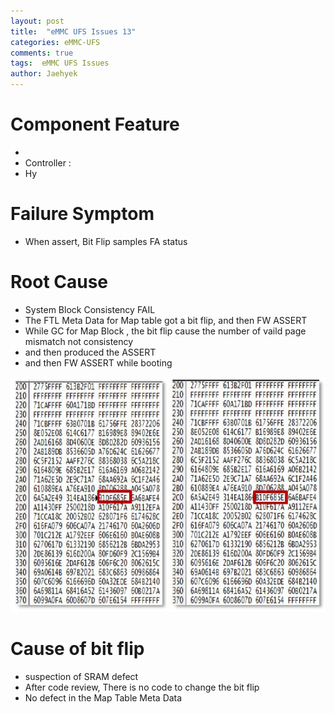 ```yaml
---
layout: post
title:  "eMMC UFS Issues 13"
categories: eMMC-UFS
comments: true
tags:  eMMC UFS Issues
author: Jaehyek
---
```


# Component Feature
- 
- Controller : 
- Hy

# Failure Symptom
- When assert, Bit Flip samples FA status

# Root Cause
- System Block Consistency FAIL
- The FTL Meta Data for Map table got a bit flip, and then FW ASSERT
- While GC for Map Block , the bit flip cause the number of vaild page mismatch not consistency
- and then produced the ASSERT 
- and then FW ASSERT while booting

![001](/img/2017-01-03-eMMC-UFS-Issues-13/001.JPG)


# Cause of bit flip
- suspection of SRAM defect
- After code review, There is no code to change the bit flip
- No defect in the Map Table Meta Data